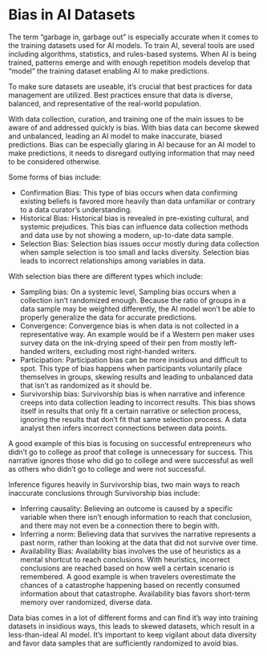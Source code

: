 Bias in AI Datasets
===================

The term “garbage in, garbage out” is especially accurate when it comes to the training datasets used for AI models. To train AI, several tools are used including algorithms, statistics, and rules-based systems. When AI is being trained, patterns emerge and with enough repetition models develop that “model” the training dataset enabling AI to make predictions.

To make sure datasets are useable, it’s crucial that best practices for data management are utilized. Best practices ensure that data is diverse, balanced, and representative of the real-world population.

With data collection, curation, and training one of the main issues to be aware of and addressed quickly is bias. With bias data can become skewed and unbalanced, leading an AI model to make inaccurate, biased predictions. Bias can be especially glaring in AI because for an AI model to make predictions, it needs to disregard outlying information that may need to be considered otherwise.

Some forms of bias include:

*   Confirmation Bias: This type of bias occurs when data confirming existing beliefs is favored more heavily than data unfamiliar or contrary to a data curator’s understanding.
*   Historical Bias: Historical bias is revealed in pre-existing cultural, and systemic prejudices. This bias can influence data collection methods and data use by not showing a modern, up-to-date data sample.
*   Selection Bias: Selection bias issues occur mostly during data collection when sample selection is too small and lacks diversity. Selection bias leads to incorrect relationships among variables in data.

With selection bias there are different types which include:

*   Sampling bias: On a systemic level, Sampling bias occurs when a collection isn’t randomized enough. Because the ratio of groups in a data sample may be weighted differently, the AI model won’t be able to properly generalize the data for accurate predictions.
*   Convergence: Convergence bias is when data is not collected in a representative way. An example would be if a Western pen maker uses survey data on the ink-drying speed of their pen from mostly left-handed writers, excluding most right-handed writers.
*   Participation: Participation bias can be more insidious and difficult to spot. This type of bias happens when participants voluntarily place themselves in groups, skewing results and leading to unbalanced data that isn’t as randomized as it should be.
*   Survivorship bias: Survivorship bias is when narrative and inference creeps into data collection leading to incorrect results. This bias shows itself in results that only fit a certain narrative or selection process, ignoring the results that don’t fit that same selection process. A data analyst then infers incorrect connections between data points.

A good example of this bias is focusing on successful entrepreneurs who didn’t go to college as proof that college is unnecessary for success. This narrative ignores those who did go to college and were successful as well as others who didn’t go to college and were not successful.

Inference figures heavily in Survivorship bias, two main ways to reach inaccurate conclusions through Survivorship bias include:

*   Inferring causality: Believing an outcome is caused by a specific variable when there isn’t enough information to reach that conclusion, and there may not even be a connection there to begin with.
*   Inferring a norm: Believing data that survives the narrative represents a past norm, rather than looking at the data that did not survive over time.
*   Availability Bias: Availability bias involves the use of heuristics as a mental shortcut to reach conclusions. With heuristics, incorrect conclusions are reached based on how well a certain scenario is remembered. A good example is when travelers overestimate the chances of a catastrophe happening based on recently consumed information about that catastrophe. Availability bias favors short-term memory over randomized, diverse data.

Data bias comes in a lot of different forms and can find it’s way into training datasets in insidious ways, this leads to skewed datasets, which result in a less-than-ideal AI model. It’s important to keep vigilant about data diversity and favor data samples that are sufficiently randomized to avoid bias.
